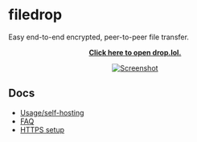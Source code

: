 # filedrop

Easy end-to-end encrypted, peer-to-peer file transfer.

<p align="center">
    <a href="https://drop.lol/">
        <strong>Click here to open drop.lol.</strong>
    </a>
</p>

<p align="center">
    <a href="https://drop.lol/">
        <img src="https://raw.githubusercontent.com/mat-sz/filedrop/master/docs/filedrop.gif" alt="Screenshot">
    </a>
</p>

## Docs

- [Usage/self-hosting](./docs/usage.md)
- [FAQ](./docs/faq.md)
- [HTTPS setup](./docs/https/index.md)
